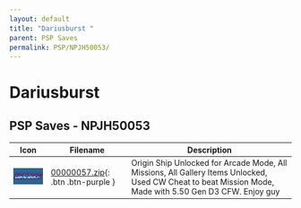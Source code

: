 ```yaml
---
layout: default
title: "Dariusburst "
parent: PSP Saves
permalink: PSP/NPJH50053/
---
```

# Dariusburst 

## PSP Saves - NPJH50053

| Icon | Filename | Description |
|------|----------|-------------|
| ![Dariusburst ](ICON0.PNG) | [00000057.zip](00000057.zip){: .btn .btn-purple } | Origin Ship Unlocked for Arcade Mode, All Missions, All Gallery Items Unlocked, Used CW Cheat to beat Mission Mode, Made with 5.50 Gen D3 CFW. Enjoy guy |
